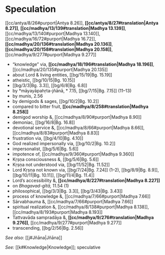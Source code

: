 # Speculation

[[cc/antya/8/26#purport|Antya 8.26]], **[[cc/antya/8/27#translation|Antya 8.27]]**, **[[cc/madhya/13/139#translation|Madhya 13.139]]**, [[cc/madhya/13/140#purport|Madhya 13.140]], [[cc/madhya/16/72#purport|Madhya 16.72]], **[[cc/madhya/20/136#translation|Madhya 20.136]]**, **[[cc/madhya/20/158#translation|Madhya 20.158]]**, [[cc/madhya/9/277#purport|Madhya 9.277]]

* “knowledge” via, **[[cc/madhya/18/196#translation|Madhya 18.196]]**, [[cc/madhya/20/135#purport|Madhya 20.135]]
* about Lord & living entities, [[bg/15/19|Bg. 15.19]]
* atheistic, [[bg/10/15|Bg. 10.15]]
*  [[bg/3/3|Bg. 3.3]], [[bg/6/8|Bg. 6.8]]
* by *māyayāpahṛta-jñānā, * 7.15, [[bg/7/15|Bg. 7.15]] (11–13)
* by munis,  2.56
* by demigods & sages, [[bg/10/2|Bg. 10.2]]
* compared to bitter fruit, **[[cc/madhya/8/258#translation|Madhya 8.258]]**
* demigod worship &, [[cc/madhya/8/90#purport|Madhya 8.90]]
* demoniac, [[bg/16/8|Bg. 16.8]]
* devotional service &, [[cc/madhya/8/66#purport|Madhya 8.66]], [[cc/madhya/8/83#purport|Madhya 8.83]]
* frustration via, [[bg/4/10|Bg. 4.10]]
* God realized impersonally via, [[bg/10/2|Bg. 10.2]]
* impersonalist, [[bg/5/6|Bg. 5.6]]
* impotence of, [[cc/madhya/9/360#purport|Madhya 9.360]]
* Kṛṣṇa consciousness &, [[bg/5/6|Bg. 5.6]]
* Kṛṣṇa not understood via, [[bg/11/52|Bg. 11.52]]
* Lord Kṛṣṇa not known via, [[bg/7/24|Bg. 7.24]] (1–2), [[bg/8/9|Bg. 8.9]], [[bg/10/11|Bg. 10.11]], [[bg/11/4|Bg. 11.4]]
* Lord’s accessibility &, **[[cc/madhya/8/227#translation|Madhya 8.227]]**
* on *Bhagavad-gītā,* 11.54 (1)
* philosophical, [[bg/3/3|Bg. 3.3]], [[bg/3/43|Bg. 3.43]]
* process of knowledge &, [[cc/madhya/7/66#purport|Madhya 7.66]]
* Sārvabhauma &, [[cc/madhya/7/66#purport|Madhya 7.66]]
* spiritual realization &, [[cc/madhya/8/138#purport|Madhya 8.138]], [[cc/madhya/8/193#purport|Madhya 8.193]]
* Tattvavāda sampradāya &, **[[cc/madhya/9/276#translation|Madhya 9.276]]**, [[cc/madhya/9/277#purport|Madhya 9.277]]
* transcending, [[bg/2/56|Bg. 2.56]]

*See also:* [[j#Jñāna|Jñāna]]

*See:* [[k#Knowledge|Knowledge]]; speculative
